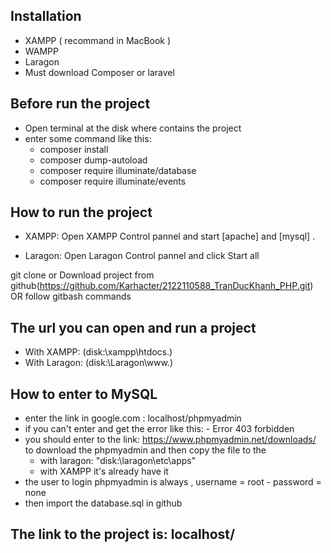 ## Installation

- XAMPP ( recommand in MacBook )
- WAMPP
- Laragon
- Must download Composer or laravel

## Before run the project

- Open terminal at the disk where contains the project
- enter some command like this:
  - composer install
  - composer dump-autoload
  - composer require illuminate/database
  - composer require illuminate/events

## How to run the project

- XAMPP:
  Open XAMPP Control pannel and start [apache] and [mysql] .

- Laragon:
  Open Laragon Control pannel and click Start all

git clone or Download project from github(https://github.com/Karhacter/2122110588_TranDucKhanh_PHP.git)
OR follow gitbash commands

## The url you can open and run a project

- With XAMPP: (disk:\xampp\htdocs\.)
- With Laragon: (disk:\Laragon\www\.)

## How to enter to MySQL

- enter the link in google.com : localhost/phpmyadmin
- if you can't enter and get the error like this: - Error 403 forbidden
- you should enter to the link: https://www.phpmyadmin.net/downloads/ to download the phpmyadmin and then copy the file to the
  - with laragon: "disk:\laragon\etc\apps\"
  - with XAMPP it's already have it
- the user to login phpmyadmin is always , username = root - password = none
- then import the database.sql in github

## The link to the project is: localhost/
